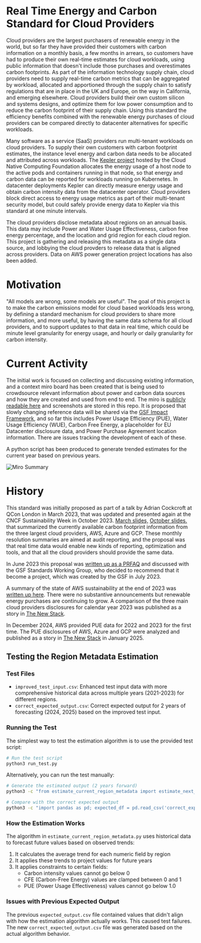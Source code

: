 # Real Time Energy and Carbon Standard for Cloud Providers

Cloud providers are the largest purchasers of renewable energy in the world, but so far they have provided their customers with carbon information on a monthly basis, a few months in arrears, so customers have had to produce their own real-time estimates for cloud workloads, using public information that doesn't include those purchases and overestimates carbon footprints. As part of the information technology supply chain, cloud providers need to supply real-time carbon metrics that can be aggregated by workload, allocated and apportioned through the supply chain to satisfy regulations that are in place in the UK and Europe, on the way in California, and emerging elsewhere. Cloud providers build their own custom silicon and systems designs, and optimize them for low power consumption and to reduce the carbon footprint of their supply chain. Using this standard the efficiency benefits combined with the renewable energy purchases of cloud providers can be compared directly to datacenter alternatives for specific workloads.

Many software as a service (SaaS) providers run multi-tenant workloads on cloud providers. To supply their own customers with carbon footprint estimates, the instance level energy and carbon data needs to be allocated and attributed across workloads. The [Kepler project](https://github.com/sustainable-computing-io/kepler) hosted by the Cloud Native Computing Foundation allocates the energy usage of a host node to the active pods and containers running in that node, so that energy and carbon data can be reported for workloads running on Kubernetes. In datacenter deployments Kepler can directly measure energy usage and obtain carbon intensity data from the datacenter operator. Cloud providers block direct access to energy usage metrics as part of their multi-tenant security model, but could safely provide energy data to Kepler via this standard at one minute intervals.

The cloud providers disclose metadata about regions on an annual basis. This data may include Power and Water Usage Effectiveness, carbon free energy percentage, and the location and grid region for each cloud region. This project is gathering and releasing this metadata as a single data source, and lobbying the cloud provders to release data that is aligned across providers. Data on AWS power generation project locations has also been added.

# Motivation
"All models are wrong, some models are useful". The goal of this project is to make the carbon emissions model for cloud based workloads less wrong, by defining a standard mechanism for cloud providers to share more information, and more useful, by having the same data schema for all cloud providers, and to support updates to that data in real time, which could be minute level granularity for energy usage, and hourly or daily granularity for carbon intensity.

# Current Activity
The initial work is focused on collecting and discussing existing information, and a context miro board has been created that is being used to crowdsource relevant information about power and carbon data sources and how they are created and used from end to end. The miro is [publicly readable here](https://miro.com/app/board/uXjVM1o59N4=/?share_link_id=388311040102) and screenshots are stored in this repo. It is proposed that slowly changing reference data will be shared via the [GSF Impact Framework](https://github.com/Green-Software-Foundation/if), and so far this includes Power Usage Efficiency (PUE), Water Usage Efficiency (WUE), Carbon Free Energy, a placeholder for EU Datacenter disclosure data, and Power Purchase Agreement location information. There are issues tracking the development of each of these.

A python script has been produced to generate trended estimates for the current year based on previous years.

![Miro Summary](./sup_file/rtc-miro-2024-07-01.png)

# History
This standard was initially proposed as part of a talk by Adrian Cockcroft at QCon London in March 2023, that was updated and presented again at the CNCF Sustainability Week in October 2023. [March slides,](https://github.com/adrianco/slides/blob/master/Cloud%20DevSusOps%20London.pdf) [October slides.](https://github.com/adrianco/slides/blob/master/Cloud%20DevSusOps%20Oct23.pdf) that summarized the currently available carbon footprint information from the three largest cloud providers, AWS, Azure and GCP. These monthly resolution summaries are aimed at audit reporting, and the proposal was that real time data would enable new kinds of reporting, optimization and tools, and that all the cloud providers should provide the same data.

In June 2023 this proposal was [written up as a PRFAQ](https://github.com/Green-Software-Foundation/real-time-cloud/blob/main/PRFAQ%20for%20RealTimeCarbonMetrics.md) and discussed with the GSF Standards Working Group, who decided to recommend that it become a project, which was created by the GSF in July 2023.

A summary of the state of AWS sustainability at the end of 2023 was [written up here](https://adrianco.medium.com/sustainability-talks-and-updates-from-aws-re-invent-2023-969100c46a6a). There were no substantive announcements but renewable energy purchases are continuing to grow. A comparison of the three main cloud providers disclosures for calendar year 2023 was published as a story in [The New Stack](https://thenewstack.io/sustainability-how-did-amazon-azure-google-perform-in-2023/).

In December 2024, AWS provided PUE data for 2022 and 2023 for the first time. The PUE disclosures of AWS, Azure and GCP were analyzed and published as a story in [The New Stack](https://thenewstack.io/cloud-pue-comparing-aws-azure-and-gcp-global-regions/) in January 2025.

## Testing the Region Metadata Estimation

### Test Files

- `improved_test_input.csv`: Enhanced test input data with more comprehensive historical data across multiple years (2021-2023) for different regions.
- `correct_expected_output.csv`: Correct expected output for 2 years of forecasting (2024, 2025) based on the improved test input.

### Running the Test

The simplest way to test the estimation algorithm is to use the provided test script:

```bash
# Run the test script
python3 run_test.py
```

Alternatively, you can run the test manually:

```bash
# Generate the estimated output (2 years forward)
python3 -c "from estimate_current_region_metadata import estimate_next_years; estimate_next_years('improved_test_input.csv', 2)"

# Compare with the correct expected output
python3 -c "import pandas as pd; expected_df = pd.read_csv('correct_expected_output.csv'); actual_df = pd.read_csv('improved_test_input_estimate.csv'); print('Test PASSED!' if expected_df.equals(actual_df) else 'Test FAILED!')"
```

### How the Estimation Works

The algorithm in `estimate_current_region_metadata.py` uses historical data to forecast future values based on observed trends:

1. It calculates the average trend for each numeric field by region
2. It applies these trends to project values for future years
3. It applies constraints to certain fields:
   - Carbon intensity values cannot go below 0
   - CFE (Carbon-Free Energy) values are clamped between 0 and 1
   - PUE (Power Usage Effectiveness) values cannot go below 1.0

### Issues with Previous Expected Output

The previous `expected_output.csv` file contained values that didn't align with how the estimation algorithm actually works. This caused test failures. The new `correct_expected_output.csv` file was generated based on the actual algorithm behavior.

